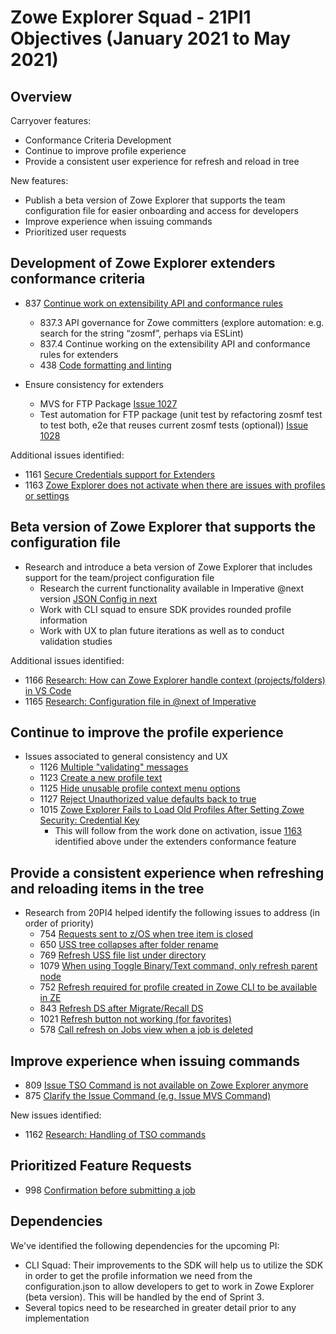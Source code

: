 # Zowe Explorer Squad - 21PI1 Objectives (January 2021 to May 2021)

## Overview

Carryover features:
* Conformance Criteria Development
* Continue to improve profile experience
* Provide a consistent user experience for refresh and reload in tree

New features:
* Publish a beta version of Zowe Explorer that supports the team configuration file for easier onboarding and access for developers
* Improve experience when issuing commands
* Prioritized user requests

## Development of Zowe Explorer extenders conformance criteria

* 837 [Continue work on extensibility API and conformance rules](https://github.com/zowe/vscode-extension-for-zowe/issues/837)
  * 837.3 API governance for Zowe committers (explore automation: e.g. search for the string “zosmf”, perhaps via ESLint) 
  * 837.4 Continue working on the extensibility API and conformance rules for extenders
  * 438 [Code formatting and linting](https://github.com/zowe/vscode-extension-for-zowe/issues/438)

* Ensure consistency for extenders
  * MVS for FTP Package [Issue 1027](https://github.com/zowe/vscode-extension-for-zowe/issues/1027)
  * Test automation for FTP package (unit test by refactoring zosmf test to test both, e2e that reuses current zosmf tests (optional)) [Issue 1028](https://github.com/zowe/vscode-extension-for-zowe/issues/1028)

Additional issues identified:
* 1161 [Secure Credentials support for Extenders](https://github.com/zowe/vscode-extension-for-zowe/issues/1161)
* 1163 [Zowe Explorer does not activate when there are issues with profiles or settings](https://github.com/zowe/vscode-extension-for-zowe/issues/1163)  
  
## Beta version of Zowe Explorer that supports the configuration file
* Research and introduce a beta version of Zowe Explorer that includes support for the team/project configuration file
  * Research the current functionality available in Imperative @next version [JSON Config in next](https://github.com/zowe/imperative/pull/452)
  * Work with CLI squad to ensure SDK provides rounded profile information
  * Work with UX to plan future iterations as well as to conduct validation studies

Additional issues identified:
* 1166 [Research: How can Zowe Explorer handle context (projects/folders) in VS Code](https://github.com/zowe/vscode-extension-for-zowe/issues/1166)
* 1165 [Research: Configuration file in @next of Imperative](https://github.com/zowe/vscode-extension-for-zowe/issues/1165)

## Continue to improve the profile experience
* Issues associated to general consistency and UX
  * 1126 [Multiple "validating" messages](https://github.com/zowe/vscode-extension-for-zowe/issues/1126)
  * 1123 [Create a new profile text](https://github.com/zowe/vscode-extension-for-zowe/issues/1123)
  * 1125 [Hide unusable profile context menu options](https://github.com/zowe/vscode-extension-for-zowe/issues/1125)
  * 1127 [Reject Unauthorized value defaults back to true](https://github.com/zowe/vscode-extension-for-zowe/issues/1127)
  * 1015 [Zowe Explorer Fails to Load Old Profiles After Setting Zowe Security: Credential Key](https://github.com/zowe/vscode-extension-for-zowe/issues/1015)
    * This will follow from the work done on activation, issue [1163](https://github.com/zowe/vscode-extension-for-zowe/issues/1163) identified above under the extenders conformance feature
## Provide a consistent experience when refreshing and reloading items in the tree
* Research from 20PI4 helped identify the following issues to address (in order of priority)
  * 754 [Requests sent to z/OS when tree item is closed](https://github.com/zowe/vscode-extension-for-zowe/issues/754)
  * 650 [USS tree collapses after folder rename](https://github.com/zowe/vscode-extension-for-zowe/issues/650)
  * 769 [Refresh USS file list under directory](https://github.com/zowe/vscode-extension-for-zowe/issues/769)
  * 1079 [When using Toggle Binary/Text command, only refresh parent node](https://github.com/zowe/vscode-extension-for-zowe/issues/1079)
  * 752 [Refresh required for profile created in Zowe CLI to be available in ZE](https://github.com/zowe/vscode-extension-for-zowe/issues/752)
  * 843 [Refresh DS after Migrate/Recall DS](https://github.com/zowe/vscode-extension-for-zowe/issues/843)
  * 1021 [Refresh button not working (for favorites)](https://github.com/zowe/vscode-extension-for-zowe/issues/1021)
  * 578 [Call refresh on Jobs view when a job is deleted](https://github.com/zowe/vscode-extension-for-zowe/issues/578)

## Improve experience when issuing commands
* 809 [Issue TSO Command is not available on Zowe Explorer anymore](https://github.com/zowe/vscode-extension-for-zowe/issues/809)
* 875 [Clarify the Issue Command (e.g. Issue MVS Command)](https://github.com/zowe/vscode-extension-for-zowe/issues/875)  

New issues identified:
* 1162 [Research: Handling of TSO commands](https://github.com/zowe/vscode-extension-for-zowe/issues/1162)

## Prioritized Feature Requests
* 998 [Confirmation before submitting a job](https://github.com/zowe/vscode-extension-for-zowe/issues/998)
## Dependencies
We've identified the following dependencies for the upcoming PI:
* CLI Squad: Their improvements to the SDK will help us to utilize the SDK in order to get the profile information we need from the configuration.json to allow developers to get to work in Zowe Explorer (beta version). This will be handled by the end of Sprint 3. 
* Several topics need to be researched in greater detail prior to any implementation
 